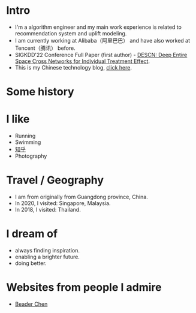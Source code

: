 
# Intro
- I'm a algorithm engineer and my main work experience is related to recommendation system and uplift modeling.
- I am currently working at Alibaba（阿里巴巴） and have also worked at Tencent（腾讯） before.
- SIGKDD'22 Conference Full Paper (first author) - [DESCN: Deep Entire Space Cross Networks for Individual Treatment Effect](https://arxiv.org/abs/2207.09920).
- This is my Chinese technology blog, [click here](https://www.zhihu.com/people/zhong-xian-sheng-4-44/posts).

# Some history


# I like

- Running
- Swimming
- [知乎](https://www.zhihu.com/people/zhong-xian-sheng-4-44/posts)
- Photography

# Travel / Geography

- I am from originally from Guangdong province, China.
- In 2020, I visited: Singapore, Malaysia.
- In 2018, I visited: Thailand.

# I dream of

- always finding inspiration.
- enabling a brighter future.
- doing better.

# Websites from people I admire

- [Beader Chen](https://beader.me/) 
